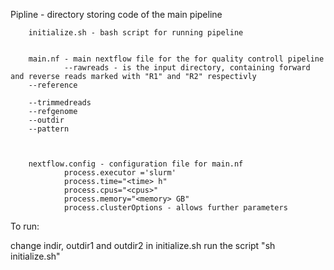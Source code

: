 Pipline - directory storing code of the main pipeline

        initialize.sh - bash script for running pipeline
                

        main.nf - main nextflow file for the for quality controll pipeline
                --rawreads - is the input directory, containing forward and reverse reads marked with "R1" and "R2" respectivly
		--reference
                
		--trimmedreads
		--refgenome
		--outdir
		--pattern



        nextflow.config - configuration file for main.nf
                process.executor ='slurm'
                process.time="<time> h"
                process.cpus="<cpus>"
                process.memory="<memory> GB"
                process.clusterOptions - allows further parameters

To run:

change indir, outdir1 and outdir2 in initialize.sh
run the script "sh initialize.sh"


